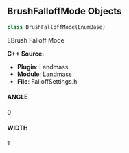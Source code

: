 ## BrushFalloffMode Objects

```python
class BrushFalloffMode(EnumBase)
```

EBrush Falloff Mode

**C++ Source:**

- **Plugin**: Landmass
- **Module**: Landmass
- **File**: FalloffSettings.h

<a id="unreal.BrushFalloffMode.ANGLE"></a>

#### ANGLE

0

<a id="unreal.BrushFalloffMode.WIDTH"></a>

#### WIDTH

1

<a id="unreal.BrushBlendType"></a>